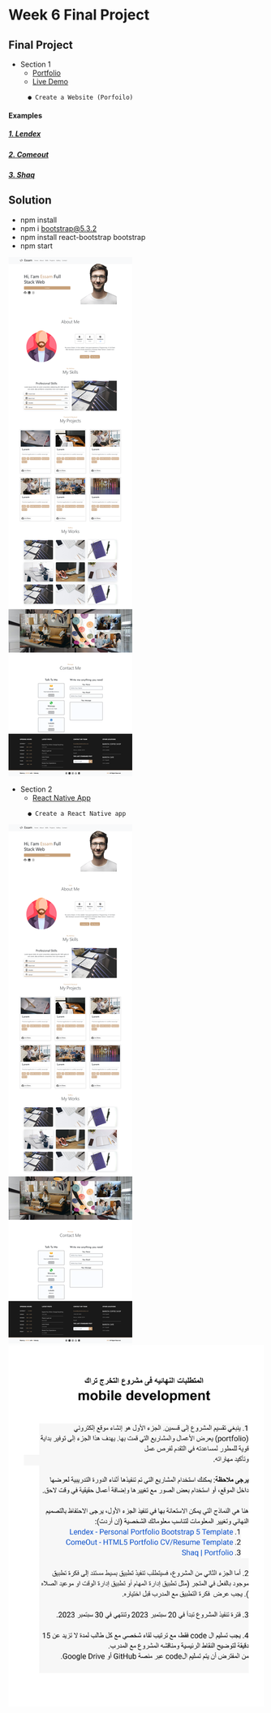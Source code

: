 # Week 6 Final Project


## Final Project
 - Section 1
      - [Portfolio](https://github.com/x39OME/Ustudy-Application-Development-Camp/tree/main/Week%206/Final%20Project/1-portfolio-ustudy-final-project)
      - [Live Demo](https://x39ome.github.io/portfolio-ustudy-final-project/)
    ```
      ● Create a Website (Porfoilo)
    ```
  #### Examples
   ##### [1. Lendex](https://preview.themeforest.net/item/lendex-personal-portfolio-bootstrap-5-template/full_screen_preview/31542002?_ga=2.205443218.365865920.1694975648-423778277.1694975648)
   ##### [2. Comeout](https://comeout.netlify.app/demo/default/)
   ##### [3. Shaq](https://shaq-portfolio.netlify.app/)

## Solution
- npm install
- npm i bootstrap@5.3.2
- npm install react-bootstrap bootstrap
- npm start

<img src="./portfolio-ustudy-using-React.png" style="">

    
 - Section 2
      - [React Native App]()
    ```
      ● Create a React Native app 
    ```



<img src="./portfolio-ustudy-using-React.png" style="">
<img src="./final-project.png" style="">

